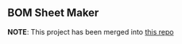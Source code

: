 ## BOM Sheet Maker

**NOTE**: This project has been merged into [this repo](https://github.com/ayan4m1/personal-blog)
